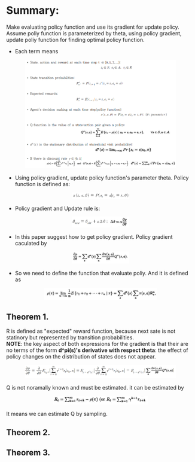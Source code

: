 # Summary:
Make evaluating policy function and use its gradient for update policy. Assume poliy function is parameterized by theta, using policy gradient, update poliy function for finding 
optimal policy function.

* Each term means
<p align="center"> <img src="./img/terms.png" alt="MLE" width="80%" height="80%"/> </p>

* Using policy gradient, update policy function's parameter theta. Policy function is defined as:
<p align="center"> <img src="./img/policy.png" alt="MLE" width="30%" height="30%"/> </p> 

* Policy gradient and Update rule is:
<p align="center"> <img src="./img/update.png" alt="MLE" width="30%" height="30%"/> </p>

* In this paper suggest how to get policy gradient. Policy gradient caculated by
<p align="center"> <img src="./img/PG.png" alt="MLE" width="30%" height="30%"/> </p>

* So we need to define the function that evaluate poliy. And it is defined as
<p align="center"> <img src="./img/eval.png" alt="MLE" width="60%" height="60%"/> </p>


## Theorem 1.
R is defined as "expected" reward function, because next sate is not statinory but represented by transition probabilities.  
**NOTE**: the key aspect of both expressions for the gradient is that their are no terms of the form **d^pi(s)'s derivative with respect theta**: the effect of policy changes on the distribution of states does not appear. 
<p align="center"> <img src="./img/theorem1.png" alt="MLE" width="80%" height="80%"/> </p>

Q is not noramally known and must be estimated. it can be estimated by
<p align="center"> <img src="./img/reward.png" alt="MLE" width="50%" height="50%"/> </p>
It means we can estimate Q by sampling.

## Theorem 2.



## Theorem 3.

# 
